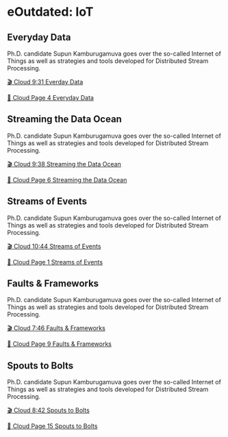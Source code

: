 eOutdated: IoT
=============

Everyday Data
-------------

Ph.D. candidate Supun Kamburugamuva goes over the so-called Internet of
Things as well as strategies and tools developed for Distributed Stream
Processing.

[:clapper: Cloud 9:31 Everday Data](https://www.youtube.com/watch?v=brv48Tg7Zyw)

[:scroll: Cloud Page 4 Everyday Data](https://drive.google.com/open?id=1EDHy5HonB6ZA38qle1sqkCjktFSQqnci)

Streaming the Data Ocean
------------------------

Ph.D. candidate Supun Kamburugamuva goes over the so-called Internet of
Things as well as strategies and tools developed for Distributed Stream
Processing.

[:clapper: Cloud 9:38 Streaming the Data Ocean](https://www.youtube.com/watch?v=hTbveHCjAo4)

[:scroll: Cloud Page 6 Streaming the Data Ocean](https://drive.google.com/open?id=1EDHy5HonB6ZA38qle1sqkCjktFSQqnci)

Streams of Events
-----------------

Ph.D. candidate Supun Kamburugamuva goes over the so-called Internet of
Things as well as strategies and tools developed for Distributed Stream
Processing.

[:clapper: Cloud 10:44 Streams of Events](https://www.youtube.com/watch?v=Ok2Bo8D0EkE)

[:scroll: Cloud Page 1 Streams of Events](https://drive.google.com/open?id=1i-FiLeaqRXWgWRpLZcnLa8OWgWBmToa0)

Faults & Frameworks
-------------------

Ph.D. candidate Supun Kamburugamuva goes over the so-called Internet of
Things as well as strategies and tools developed for Distributed Stream
Processing.

[:clapper: Cloud 7:46 Faults \& Frameworks](https://www.youtube.com/watch?v=2ip9ttBMTlQ)

[:scroll: Cloud Page 9 Faults \& Frameworks](https://drive.google.com/open?id=1i-FiLeaqRXWgWRpLZcnLa8OWgWBmToa0)

Spouts to Bolts
---------------

Ph.D. candidate Supun Kamburugamuva goes over the so-called Internet of
Things as well as strategies and tools developed for Distributed Stream
Processing.

[:clapper: Cloud 8:42 Spouts to Bolts](https://www.youtube.com/watch?v=E9E-ygRXcm8)

[:scroll: Cloud Page 15 Spouts to Bolts](https://drive.google.com/open?id=1i-FiLeaqRXWgWRpLZcnLa8OWgWBmToa0)

